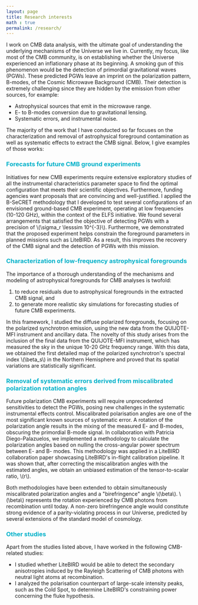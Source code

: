 ```yaml
---
layout: page
title: Research interests
math : true
permalink: /research/
---
```


I work on CMB data analysis, with the ultimate goal of understanding the underlying mechanisms of the Universe we live in. Currently, my focus, like most of the CMB community, is on establishing whether the Universe experienced an inflationary phase at its beginning. A smoking gun of this phenomenon would be the detection of primordial gravitational waves (PGWs). These predicted PGWs leave an imprint on the polarization pattern,  B-modes, of the Cosmic Microwave Background (CMB). Their detection is extremely challenging since they are hidden by the emission from other sources, for example:
- Astrophysical sources that emit in the microwave range. 
- E- to B-modes conversion due to gravitational lensing. 
- Systematic errors, and instrumental noise. 


The majority of the work that I have conducted so far focuses on the characterization and removal of astrophysical foreground contamination as well as systematic effects to extract the CMB signal. Below, I give examples of those works:


<h3> <b> <span style="color:#00b1c9"> Forecasts for future CMB ground experiments </span>  </b> </h3>

Initiatives for new CMB experiments require extensive exploratory studies of all the instrumental characteristics parameter space to find the optimal configuration that meets their scientific objectives. Furthermore, funding agencies want proposals that are convincing and well-justified. I applied the B-SeCRET methodology that I developed to test several configurations of an envisioned ground-based CMB experiment, operating at low frequencies (10-120 GHz), within the context of the ELFS initiative. We found several arrangements that satisfied the objective of detecting PGWs with a precision of \\(\sigma_r \lesssim 10^{-3}\\). Furthermore, we demonstrated that the proposed experiment helps constrain the foreground parameters in planned missions such as LiteBIRD. As a result, this improves the recovery of the CMB signal and the detection of PGWs with this mission. 


<h3> <b> <span style="color:#00b1c9"> Characterization of low-frequency astrophysical foregrounds </span>  </b> </h3>


The importance of a thorough understanding of the mechanisms and modeling of astrophysical foregrounds for CMB analyses is twofold: 

1. to reduce residuals due to astrophysical foregrounds in the extracted CMB signal, and
2. to generate more realistic sky simulations for forecasting studies of future CMB experiments.

In this framework, I studied the diffuse polarized foregrounds, focusing on the polarized synchrotron emission, using the new data from the QUIJOTE-MFI instrument and ancillary data. The novelty of this study arises from the inclusion of the final data from the QUIJOTE-MFI instrument, which has measured the sky in the unique 10-20 GHz frequency range. With this data, we obtained the first detailed map of the polarized synchrotron's spectral index \\(\beta_s\\) in the Northern Hemisphere and proved that its spatial variations are statistically significant.

<h3> <b> <span style="color:#00b1c9"> Removal of systematic errors derived from miscalibrated polarization rotation angles </span>  </b> </h3>

Future polarization CMB experiments will require unprecedented sensitivities to detect the PGWs, posing new challenges in the systematic instrumental effects control. Miscalibrated polarisation angles are one of the most significant known sources of systematic error. A rotation of the polarization angle results in the mixing of the measured E- and B-modes, obscuring the primordial B-mode signal. In collaboration with Patricia Diego-Palazuelos, we implemented a methodology to calculate the polarization angles based on nulling the cross-angular power spectrum between E- and B- modes. This methodology was applied in a LiteBIRD collaboration paper showcasing LiteBIRD's in-flight calibration pipeline. It was shown that, after correcting the miscalibration angles with the estimated angles, we obtain an unbiased estimation of the tensor-to-scalar ratio, \\(r\\).

Both methodologies have been extended to obtain simultaneously miscalibrated polarization angles and a "birefringence" angle \\(\beta\\). \\(\beta\\) represents the rotation experienced by CMB photons from recombination until today. A non-zero birefringence angle would constitute strong evidence of a parity-violating process in our Universe, predicted by several extensions of the standard model of cosmology. 

<h3> <b> <span style="color:#00b1c9"> Other studies </span>  </b> </h3>

Apart from the studies listed above, I have worked in the following CMB-related studies:
- I studied whether LiteBIRD would be able to detect the secondary anisotropies induced by the Rayleigh Scattering of CMB photons with neutral light atoms at recombination.
- I analyzed the polarisation counterpart of large-scale intensity peaks, such as the Cold Spot, to determine LiteBIRD's constraining power concerning the fluke hypothesis. 



